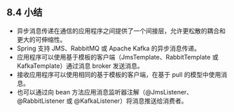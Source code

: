 ## 8.4 小结

- 异步消息传递在通信的应用程序之间提供了一个间接层，允许更松散的耦合和更大的可伸缩性。
- Spring 支持 JMS、RabbitMQ 或 Apache Kafka 的异步消息传递。
- 应用程序可以使用基于模板的客户端（JmsTemplate、RabbitTemplate 或 KafkaTemplate）通过消息 broker 发送消息。
- 接收应用程序可以使用相同的基于模板的客户端，在基于 pull 的模型中使用消息。
- 也可以通过向 bean 方法应用消息监听器注解（@JmsListener、@RabbitListener 或 @KafkaListener）将消息推送给消费者。

